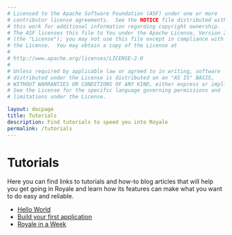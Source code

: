 ```yaml
---
# Licensed to the Apache Software Foundation (ASF) under one or more
# contributor license agreements.  See the NOTICE file distributed with
# this work for additional information regarding copyright ownership.
# The ASF licenses this file to You under the Apache License, Version 2.0
# (the "License"); you may not use this file except in compliance with
# the License.  You may obtain a copy of the License at
# 
# http://www.apache.org/licenses/LICENSE-2.0
# 
# Unless required by applicable law or agreed to in writing, software
# distributed under the License is distributed on an "AS IS" BASIS,
# WITHOUT WARRANTIES OR CONDITIONS OF ANY KIND, either express or implied.
# See the License for the specific language governing permissions and
# limitations under the License.

layout: docpage
title: Tutorials
description: Find tutorials to speed you into Royale
permalink: /tutorials
---
```

# Tutorials

Here you can find links to tutorials and how-to blog articles that will help you get going in Royale and learn how its features can make what you want to do easy and reliable.

  * [Hello World](get-started/hello-world)
  * [Build your first application](create-an-application)
  * [Royale in a Week](tutorials/royale-in-a-week)
